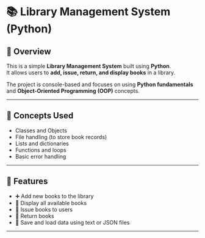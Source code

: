 # 📚 Library Management System (Python)

## 📘 Overview

This is a simple **Library Management System** built using **Python**.  
It allows users to **add, issue, return, and display books** in a library.

The project is console-based and focuses on using **Python fundamentals** and **Object-Oriented Programming (OOP)** concepts.

---

## 🧠 Concepts Used

- Classes and Objects
- File handling (to store book records)
- Lists and dictionaries
- Functions and loops
- Basic error handling

---

## 🚀 Features

- ➕ Add new books to the library
- 📖 Display all available books
- 🧾 Issue books to users
- 🔁 Return books
- 💾 Save and load data using text or JSON files

---
